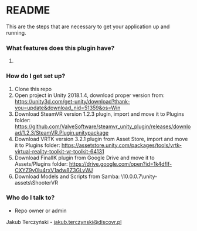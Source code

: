 # README #

This are the steps that are necessary to get your application up and running.

### What features does this plugin have? ###

1. 

### How do I get set up? ###

1. Clone this repo
2. Open project in Unity 2018.1.4, download proper version from: https://unity3d.com/get-unity/download?thank-you=update&download_nid=51359&os=Win
3. Download SteamVR version 1.2.3 plugin, import and move it to Plugins folder: https://github.com/ValveSoftware/steamvr_unity_plugin/releases/download/1.2.3/SteamVR.Plugin.unitypackage
4. Download VRTK version 3.2.1 plugin from Asset Store, import and move it to Plugins folder: https://assetstore.unity.com/packages/tools/vrtk-virtual-reality-toolkit-vr-toolkit-64131
5. Download FinalIK plugin from Google Drive and move it to Assets/Plugins folder: https://drive.google.com/open?id=1k4dflf-CXYZ9y0lu4rxV1adw8Z3GLyWJ
6. Download Models and Scripts from Samba: \\10.0.0.7\unity-assets\ShooterVR

### Who do I talk to? ###

* Repo owner or admin

Jakub Terczyński - jakub.terczynski@discovr.pl